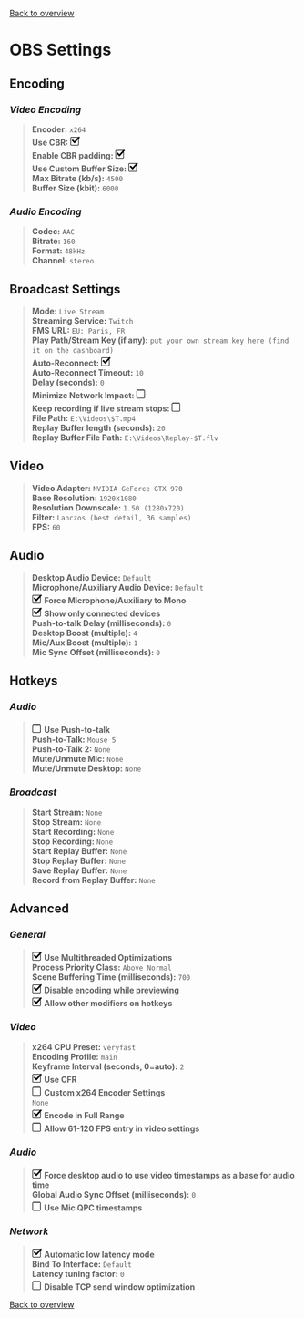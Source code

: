 [Back to overview](../README.md)

# OBS Settings

## Encoding

### *Video Encoding*

> **Encoder:** `x264`  
> **Use CBR:** ![Check](../Images/check.png)  
> **Enable CBR padding:** ![Check](../Images/check.png)  
> **Use Custom Buffer Size:** ![Check](../Images/check.png)  
> **Max Bitrate (kb/s):** `4500`  
> **Buffer Size (kbit):** `6000`  

### *Audio Encoding*

> **Codec:** `AAC`  
> **Bitrate:** `160`  
> **Format:** `48kHz`  
> **Channel:** `stereo`

## Broadcast Settings

> **Mode:** `Live Stream`  
> **Streaming Service:** `Twitch`  
> **FMS URL:** `EU: Paris, FR`  
> **Play Path/Stream Key (if any):** `put your own stream key here (find it on the dashboard)`  
> **Auto-Reconnect:** ![Check](../Images/check.png)  
> **Auto-Reconnect Timeout:** `10`  
> **Delay (seconds):** `0`  
> **Minimize Network Impact:** ![Empty](../Images/empty.png)  
> **Keep recording if live stream stops:** ![Empty](../Images/empty.png)  
> **File Path:** `E:\Videos\$T.mp4`  
> **Replay Buffer length (seconds):** `20`  
> **Replay Buffer File Path:** `E:\Videos\Replay-$T.flv`  
## Video

> **Video Adapter:** `NVIDIA GeForce GTX 970`  
> **Base Resolution:** `1920`x`1080`  
> **Resolution Downscale:** `1.50 (1280x720)`  
> **Filter:** `Lanczos (best detail, 36 samples)`  
> **FPS:** `60`  

## Audio

> **Desktop Audio Device:** `Default`  
> **Microphone/Auxiliary Audio Device:** `Default`  
> ![Check](../Images/check.png) **Force Microphone/Auxiliary to Mono**  
> ![Check](../Images/check.png) **Show only connected devices**  
> **Push-to-talk Delay (milliseconds):** `0`  
> **Desktop Boost (multiple):** `4`  
> **Mic/Aux Boost (multiple):** `1`  
> **Mic Sync Offset (milliseconds):** `0`  

## Hotkeys

### *Audio*

> ![Check](../Images/empty.png) **Use Push-to-talk**  
> **Push-to-Talk:** `Mouse 5`  
> **Push-to-Talk 2:** `None`  
> **Mute/Unmute Mic:** `None`  
> **Mute/Unmute Desktop:** `None`  

### *Broadcast*

> **Start Stream:** `None`  
> **Stop Stream:** `None`  
> **Start Recording:** `None`  
> **Stop Recording:** `None`  
> **Start Replay Buffer:** `None`  
> **Stop Replay Buffer:** `None`  
> **Save Replay Buffer:** `None`  
> **Record from Replay Buffer:** `None`  


## Advanced 

### *General*

> ![Check](../Images/check.png) **Use Multithreaded Optimizations**  
> **Process Priority Class:** `Above Normal`  
> **Scene Buffering Time (milliseconds):** `700`  
> ![Check](../Images/check.png) **Disable encoding while previewing**  
> ![Check](../Images/check.png) **Allow other modifiers on hotkeys**  

### *Video*

> **x264 CPU Preset:** `veryfast`  
> **Encoding Profile:** `main`  
> **Keyframe Interval (seconds, 0=auto):** `2`  
> ![Check](../Images/check.png) **Use CFR**  
> ![Empty](../Images/empty.png) **Custom x264 Encoder Settings**  
> `None`  
> ![Check](../Images/check.png) **Encode in Full Range**  
> ![Empty](../Images/empty.png) **Allow 61-120 FPS entry in video settings**  

### *Audio*

> ![Check](../Images/check.png) **Force desktop audio to use video timestamps as a base for audio time**  
> **Global Audio Sync Offset (milliseconds):** `0`  
> ![Empty](../Images/empty.png) **Use Mic QPC timestamps**  

### *Network*

> ![Check](../Images/check.png) **Automatic low latency mode**  
> **Bind To Interface:** `Default`  
> **Latency tuning factor:** `0`  
> ![Empty](../Images/empty.png) **Disable TCP send window optimization**  

[Back to overview](../README.md)
